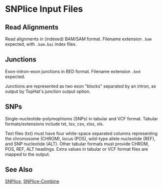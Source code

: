 # SNPlice Input Files

## Read Alignments

Read alignments in (indexed) BAM/SAM format. Filename extension `.bam` expected, with `.bam.bai` index files. 

## Junctions

Exon-intron-exon junctions in BED format. Filename extension `.bed` expected.

Junctions are represented as two exon "blocks" separated by an intron, as output by TopHat's junction output option.

## SNPs

Single-nucleotide-polymophisms (SNPs) in tabular and VCF format. Tabular formats/extensions include txt, tsv, csv, xlsx, xls.

Text files (txt) must have four white-space separated columns representing the chromosome (CHROM), locus (POS), wild-type allele nucleotide (REF), and SNP nucleotide (ALT). Other tabular formats must provide CHROM, POS, REF, ALT headings. Extra values in tabular or VCF format files are mapped to the output.

## See Also

[SNPlice](SNPliceUsage.md), [SNPlice-Combine](SNPliceCombineUsage.md)


